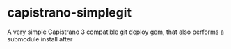 capistrano-simplegit
====================

A very simple Capistrano 3 compatible git deploy gem, that also performs a submodule install after

